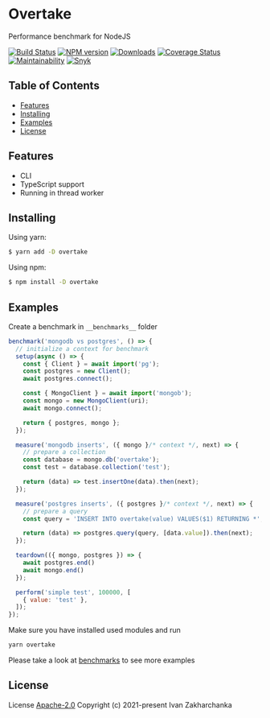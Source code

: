 # Overtake

Performance benchmark for NodeJS

[![Build Status][github-image]][github-url]
[![NPM version][npm-image]][npm-url]
[![Downloads][downloads-image]][npm-url]
[![Coverage Status][codecov-image]][codecov-url]
[![Maintainability][codeclimate-image]][codeclimate-url]
[![Snyk][snyk-image]][snyk-url]

## Table of Contents

- [Features](#features)
- [Installing](#installing)
- [Examples](#examples)
- [License](#license)

## Features

- CLI
- TypeScript support
- Running in thread worker

## Installing

Using yarn:

```bash
$ yarn add -D overtake
```

Using npm:

```bash
$ npm install -D overtake
```

## Examples

Create a benchmark in `__benchmarks__` folder

```javascript
benchmark('mongodb vs postgres', () => {
  // initialize a context for benchmark
  setup(async () => {
    const { Client } = await import('pg');
    const postgres = new Client();
    await postgres.connect();

    const { MongoClient } = await import('mongob');
    const mongo = new MongoClient(uri);
    await mongo.connect();

    return { postgres, mongo };
  });

  measure('mongodb inserts', ({ mongo }/* context */, next) => {
    // prepare a collection
    const database = mongo.db('overtake');
    const test = database.collection('test');

    return (data) => test.insertOne(data).then(next);
  });

  measure('postgres inserts', ({ postgres }/* context */, next) => {
    // prepare a query
    const query = 'INSERT INTO overtake(value) VALUES($1) RETURNING *';

    return (data) => postgres.query(query, [data.value]).then(next);
  });

  teardown(({ mongo, postgres }) => {
    await postgres.end()
    await mongo.end()
  });

  perform('simple test', 100000, [
    { value: 'test' },
  ]);
});
```

Make sure you have installed used modules and run

```bash
yarn overtake
```

Please take a look at [benchmarks](__benchmarks__) to see more examples

## License

License [Apache-2.0](http://www.apache.org/licenses/LICENSE-2.0)
Copyright (c) 2021-present Ivan Zakharchanka

[npm-url]: https://www.npmjs.com/package/overtake
[downloads-image]: https://img.shields.io/npm/dw/overtake.svg?maxAge=43200
[npm-image]: https://img.shields.io/npm/v/overtake.svg?maxAge=43200
[github-url]: https://github.com/3axap4eHko/overtake/actions/workflows/cicd.yml
[github-image]: https://github.com/3axap4eHko/overtake/actions/workflows/cicd.yml/badge.svg
[codecov-url]: https://codecov.io/gh/3axap4eHko/overtake
[codecov-image]: https://codecov.io/gh/3axap4eHko/overtake/branch/master/graph/badge.svg?token=JZ8QCGH6PI
[codeclimate-url]: https://codeclimate.com/github/3axap4eHko/overtake/maintainability
[codeclimate-image]: https://api.codeclimate.com/v1/badges/0ba20f27f6db2b0fec8c/maintainability
[snyk-url]: https://snyk.io/test/npm/overtake/latest
[snyk-image]: https://img.shields.io/snyk/vulnerabilities/github/3axap4eHko/overtake.svg?maxAge=43200
